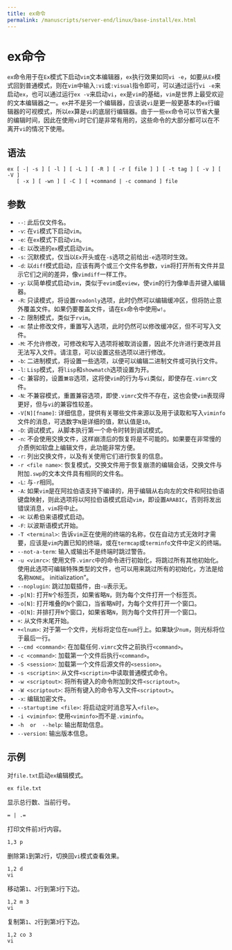 ```yaml
---
title: ex命令
permalink: /manuscripts/server-end/linux/base-install/ex.html
---
```

  

# ex命令

`ex`命令用于在`Ex`模式下启动`vim`文本编辑器，`ex`执行效果如同`vi -e`，如要从`Ex`模式回到普通模式，则在`vim`中输入`:vi`或`:visual`指令即可，可以通过运行`vi -e`来启动`ex`，也可以通过运行`ex -v`来启动`vi`，`ex`是`vim`的基础，`vim`是世界上最受欢迎的文本编辑器之一。`ex`并不是另一个编辑器，应该说`vi`是更一般更基本的`ex`行编辑器的可视模式，所以`ex`算是`vi`的底层行编辑器。由于一些`ex`命令可以节省大量的编辑时间，因此在使用`vi`时它们是非常有用的，这些命令的大部分都可以在不离开`vi`的情况下使用。

## 语法

```shell
ex [ -| -s ] [ -l ] [ -L ] [ -R ] [ -r [ file ] ] [ -t tag ] [ -v ] [ -V ] 
   [ -x ] [ -wn ] [ -C ] [ +command | -c command ] file
```

## 参数

- `--`: 此后仅文件名。
- `-v`: 在`vi`模式下启动`vim`。
- `-e`: 在`ex`模式下启动`vim`。
- `-E`: 以改进的`ex`模式启动`vim`。
- `-s`: 沉默模式，仅当以`Ex`开头或在`-s`选项之前给出`-e`选项时生效。
- `-d`: 以`diff`模式启动，应该有两个或三个文件名参数，`vim`将打开所有文件并显示它们之间的差异，像`vimdiff`一样工作。
- `-y`: 以简单模式启动`vim`，类似于`evim`或`eview`，使`vim`的行为像单击并键入编辑器。
- `-R`: 只读模式，将设置`readonly`选项，此时仍然可以编辑缓冲区，但将防止意外覆盖文件。如果仍要覆盖文件，请在`Ex`命令中使用`w!`。
- `-Z`: 限制模式，类似于`rvim`。
- `-m`: 禁止修改文件，重置写入选项，此时仍然可以修改缓冲区，但不可写入文件。
- `-M`: 不允许修改，可修改和写入选项将被取消设置，因此不允许进行更改并且无法写入文件。请注意，可以设置这些选项以进行修改。
- `-b`: 二进制模式，将设置一些选项，以便可以编辑二进制文件或可执行文件。
- `-l`: `Lisp`模式，将`lisp`和`showmatch`选项设置为开。
- `-C`: 兼容的，设置`兼容`选项，这将使`vim`的行为与`vi`类似，即使存在`.vimrc`文件。
- `-N`: 不兼容模式，重置兼容选项，即使`.vimrc`文件不存在，这也会使`vim`表现得更好，但与`vi`的兼容性较差。
- `-V[N][fname]`: 详细信息，提供有关哪些文件来源以及用于读取和写入`viminfo`文件的消息，可选数字`N`是详细的值，默认值是`10`。
- `-D`: 调试模式，从脚本执行第一个命令时转到调试模式。
- `-n`: 不会使用交换文件，这样崩溃后的恢复将是不可能的。如果要在非常慢的介质例如软盘上编辑文件，此功能非常方便。
- `-r`: 列出交换文件，以及有关使用它们进行恢复的信息。
- `-r <file name>`: 恢复模式，交换文件用于恢复崩溃的编辑会话，交换文件与附加`.swp`的文本文件具有相同的文件名。
- `-L`: 与`-r`相同。
- `-A`: 如果`vim`是在阿拉伯语支持下编译的，用于编辑从右向左的文件和阿拉伯语键盘映射，则此选项将以阿拉伯语模式启动`vim`，即设置`ARABIC`，否则将发出错误消息，`vim`将中止。
- `-H`: 以希伯来语模式启动。
- `-F`: 以波斯语模式开始。
- `-T <terminal>`: 告诉`vim`正在使用的终端的名称，仅在自动方式无效时才需要，应该是`vim`内置已知的终端，或在`termcap`或`terminfo`文件中定义的终端。
- `--not-a-term`: 输入或输出不是终端时跳过警告。
- `-u <vimrc>`: 使用文件`.vimrc`中的命令进行初始化，将跳过所有其他初始化。使用此选项可编辑特殊类型的文件，也可以用来跳过所有的初始化，方法是给名称`NONE`。 initialization”。
- `--noplugin`: 跳过加载插件，由`-u`表示无。
- `-p[N]`: 打开`N`个标签页，如果省略`N`，则为每个文件打开一个标签页。
- `-o[N]`: 打开堆叠的`N`个窗口，当省略`N`时，为每个文件打开一个窗口。
- `-O[N]`: 并排打开`N`个窗口，如果省略`N`，则为每个文件打开一个窗口。
- `+`: 从文件末尾开始。
- `+<lnum>`: 对于第一个文件，光标将定位在`num`行上。如果缺少`num`，则光标将位于最后一行。
- `--cmd <command>`: 在加载任何`.vimrc`文件之前执行`<command>`。
- `-c <command>`: 加载第一个文件后执行`<command>`。
- `-S <session>`: 加载第一个文件后源文件的`<session>`。
- `-s <scriptin>`: 从文件`<scriptin>`中读取普通模式命令。
- `-w <scriptout>`: 将所有键入的命令附加到文件`<scriptout>`。
- `-W <scriptout>`: 将所有键入的命令写入文件`<scriptout>`。
- `-x`: 编辑加密文件。
- `--startuptime <file>`: 将启动定时消息写入`<file>`。
- `-i <viminfo>`: 使用`<viminfo>`而不是`.viminfo`。
- `-h  or  --help`: 输出帮助信息。
- `--version`: 输出版本信息。

## 示例

对`file.txt`启动`ex`编辑模式。

```shell
ex file.txt
```

显示总行数、当前行号。

```shell
= | .=
```

打印文件前`3`行内容。

```shell
1,3 p
```

删除第`1`到第`2`行，切换回`vi`模式查看效果。

```shell
1,2 d
vi
```

移动第`1`、`2`行到第`3`行下边。

```shell
1,2 m 3
vi
```

复制第`1`、`2`行到第`3`行下边。

```shell
1,2 co 3
vi
```
